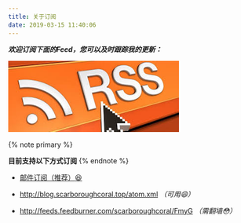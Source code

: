 ```yaml
---
title: 关于订阅
date: 2019-03-15 11:40:06
---
```






***欢迎订阅下面的Feed，您可以及时跟踪我的更新：***

![](index/top.jpg)

{% note primary %}



**目前支持以下方式订阅**
{% endnote %}





- [邮件订阅（推荐）:laughing:](https://feedburner.google.com/fb/a/mailverify?uri=scarboroughcoral/FmyG&amp;loc=zh_CN/)
- http://blog.scarboroughcoral.top/atom.xml *（可用:smile:）*
  
- http://feeds.feedburner.com/scarboroughcoral/FmyG *（需翻墙:flushed:）*
  

